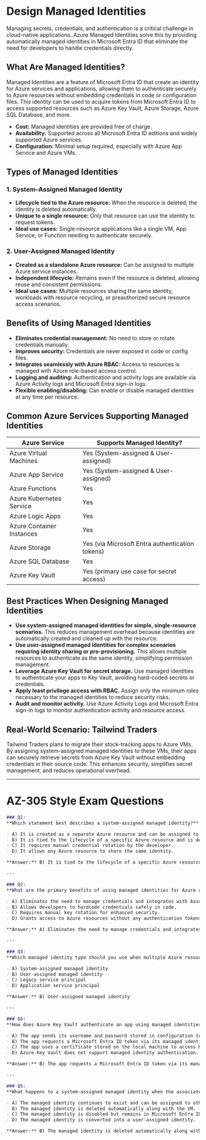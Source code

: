 
# Design Managed Identities 

Managing secrets, credentials, and authentication is a critical challenge in cloud-native applications. Azure Managed Identities solve this by providing automatically managed identities in Microsoft Entra ID that eliminate the need for developers to handle credentials directly.

## What Are Managed Identities?

Managed Identities are a feature of Microsoft Entra ID that create an identity for Azure services and applications, allowing them to authenticate securely to Azure resources without embedding credentials in code or configuration files. This identity can be used to acquire tokens from Microsoft Entra ID to access supported resources such as Azure Key Vault, Azure Storage, Azure SQL Database, and more.

* **Cost:** Managed identities are provided free of charge.
* **Availability:** Supported across all Microsoft Entra ID editions and widely supported Azure services.
* **Configuration:** Minimal setup required, especially with Azure App Service and Azure VMs.

## Types of Managed Identities

### 1. System-Assigned Managed Identity

* **Lifecycle tied to the Azure resource:** When the resource is deleted, the identity is deleted automatically.
* **Unique to a single resource:** Only that resource can use the identity to request tokens.
* **Ideal use cases:** Single-resource applications like a single VM, App Service, or Function needing to authenticate securely.

### 2. User-Assigned Managed Identity

* **Created as a standalone Azure resource:** Can be assigned to multiple Azure service instances.
* **Independent lifecycle:** Remains even if the resource is deleted, allowing reuse and consistent permissions.
* **Ideal use cases:** Multiple resources sharing the same identity, workloads with resource recycling, or preauthorized secure resource access scenarios.

## Benefits of Using Managed Identities

* **Eliminates credential management:** No need to store or rotate credentials manually.
* **Improves security:** Credentials are never exposed in code or config files.
* **Integrates seamlessly with Azure RBAC:** Access to resources is managed with Azure role-based access control.
* **Logging and auditing:** Authentication and activity logs are available via Azure Activity logs and Microsoft Entra sign-in logs.
* **Flexible enabling/disabling:** Can enable or disable managed identities at any time per resource.

## Common Azure Services Supporting Managed Identities

| Azure Service             | Supports Managed Identity?                      |
| ------------------------- | ----------------------------------------------- |
| Azure Virtual Machines    | Yes (System-assigned & User-assigned)           |
| Azure App Service         | Yes (System-assigned & User-assigned)           |
| Azure Functions           | Yes                                             |
| Azure Kubernetes Service  | Yes                                             |
| Azure Logic Apps          | Yes                                             |
| Azure Container Instances | Yes                                             |
| Azure Storage             | Yes (via Microsoft Entra authentication tokens) |
| Azure SQL Database        | Yes                                             |
| Azure Key Vault           | Yes (primary use case for secret access)        |

## Best Practices When Designing Managed Identities

* **Use system-assigned managed identities for simple, single-resource scenarios.** This reduces management overhead because identities are automatically created and cleaned up with the resource.
* **Use user-assigned managed identities for complex scenarios requiring identity sharing or pre-provisioning.** This allows multiple resources to authenticate as the same identity, simplifying permission management.
* **Leverage Azure Key Vault for secret storage.** Use managed identities to authenticate your apps to Key Vault, avoiding hard-coded secrets or credentials.
* **Apply least privilege access with RBAC.** Assign only the minimum roles necessary to the managed identities to reduce security risks.
* **Audit and monitor activity.** Use Azure Activity Logs and Microsoft Entra sign-in logs to monitor authentication activity and resource access.

## Real-World Scenario: Tailwind Traders

Tailwind Traders plans to migrate their stock-tracking apps to Azure VMs. By assigning system-assigned managed identities to these VMs, their apps can securely retrieve secrets from Azure Key Vault without embedding credentials in their source code. This enhances security, simplifies secret management, and reduces operational overhead.

---

# AZ-305 Style Exam Questions

```markdown
### Q1:  
**Which statement best describes a system-assigned managed identity?**

- A) It is created as a separate Azure resource and can be assigned to multiple Azure services.  
- B) It is tied to the lifecycle of a specific Azure resource and is deleted when that resource is deleted.  
- C) It requires manual credential rotation by the developer.  
- D) It allows any Azure resource to share the same identity.  

**Answer:** B) It is tied to the lifecycle of a specific Azure resource and is deleted when that resource is deleted.

---

### Q2:  
**What are the primary benefits of using managed identities for Azure resources?**

- A) Eliminates the need to manage credentials and integrates with Azure RBAC for access control.  
- B) Allows developers to hardcode credentials safely in code.  
- C) Requires manual key rotation for enhanced security.  
- D) Grants access to Azure resources without any authentication tokens.  

**Answer:** A) Eliminates the need to manage credentials and integrates with Azure RBAC for access control.

---

### Q3:  
**Which managed identity type should you use when multiple Azure resources require the same identity and consistent access permissions?**

- A) System-assigned managed identity  
- B) User-assigned managed identity  
- C) Legacy service principal  
- D) Application service principal  

**Answer:** B) User-assigned managed identity

---

### Q4:  
**How does Azure Key Vault authenticate an app using managed identities?**

- A) The app sends its username and password stored in configuration to Key Vault.  
- B) The app requests a Microsoft Entra ID token via its managed identity and presents it to Key Vault for access.  
- C) The app uses a certificate stored on the local machine to access Key Vault.  
- D) Azure Key Vault does not support managed identity authentication.  

**Answer:** B) The app requests a Microsoft Entra ID token via its managed identity and presents it to Key Vault for access.

---

### Q5:  
**What happens to a system-assigned managed identity when the associated Azure VM is deleted?**

- A) The managed identity continues to exist and can be assigned to other resources.  
- B) The managed identity is deleted automatically along with the VM.  
- C) The managed identity is disabled but remains in Microsoft Entra ID.  
- D) The managed identity is converted into a user-assigned identity.  

**Answer:** B) The managed identity is deleted automatically along with the VM.
```


